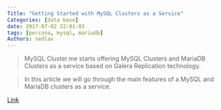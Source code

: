 ```yaml
---
Title: "Getting Started with MySQL Clusters as a Service"
Categories: [data base]
date: 2017-07-02 22:01:03
tags: [percona, mysql, mariadb]
Authors: sedlav
---
```


> MySQL Cluster.me starts offering MySQL Clusters and MariaDB Clusters as a service based on Galera Replication technology.

> In this article we will go through the main features of a MySQL and MariaDB clusters as a service.

[Link](http://www.tecmint.com/getting-started-with-mysql-clusters-as-a-service)

